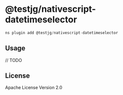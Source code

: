 # @testjg/nativescript-datetimeselector

```javascript
ns plugin add @testjg/nativescript-datetimeselector
```

## Usage

// TODO

## License

Apache License Version 2.0
